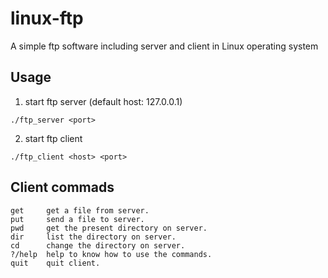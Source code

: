 linux-ftp
=========

A simple ftp software including server and client in Linux operating system


## Usage

1. start ftp server (default host: 127.0.0.1) <br>
```
./ftp_server <port>
```
2. start ftp client <br>
```
./ftp_client <host> <port>
```

## Client commads

```
get     get a file from server.
put     send a file to server.
pwd     get the present directory on server.
dir     list the directory on server.
cd      change the directory on server.
?/help  help to know how to use the commands.
quit    quit client.
```
